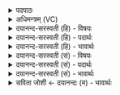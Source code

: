 <details><summary>पदपाठः</summary>

अ॒श्विना॑। नमु॑चेः। सु॒तम्। सोम॑म्। शु॒क्रम्। प॒रि॒स्रुतेति॑ परि॒ऽस्रुता॑। सर॑स्वती। तम्। आ। अ॒भ॒र॒त्। ब॒र्हिषा॑। इन्द्रा॑य। पात॑वे। ५९।
</details>

<details><summary>अधिमन्त्रम् (VC)</summary>

- अश्विसरस्वतीन्द्रा देवताः
- विदर्भिर्ऋषिः
- अनुष्टुप्
- गान्धारः
</details>

<details><summary>दयानन्द-सरस्वती (हि) - विषयः</summary>

फिर उसी विषय को अगले मन्त्र में कहा है ॥
</details>

<details><summary>दयानन्द-सरस्वती (हि) - पदार्थः</summary>

पदार्थान्वयभाषाः -  जो (परिस्रुता) सब ओर से अच्छे चलन युक्त (अश्विना) शुभ गुण-कर्म-स्वभावों में व्याप्त (सरस्वती) प्रशंसायुक्त स्त्री तथा पुरुष (बर्हिषा) सुख बढ़ानेवाले कर्म्म से (इन्द्राय) परमैश्वर्य के सुख के लिये और (नमुचेः) जो नहीं छोड़ता, उस असाध्य रोग के दूर होने के लिये (शुक्रम्) वीर्यकारी (सुतम्) अच्छे सिद्ध किये (सोमम्) सोम आदि ओषधियों के समूह की (पातवे) रक्षा के लिये (तम्) उस रस को (आ, अभरत्) धारण करती और करता है, वे ही सर्वदा सुखी रहते हैं ॥५९ ॥
</details>

<details><summary>दयानन्द-सरस्वती (हि) - भावार्थः</summary>

भावार्थभाषाः -  जो अङ्ग-उपाङ्ग सहित वेदों को पढ़ के हस्तक्रिया जानते हैं, वे असाध्य रोगों को भी दूर करते हैं ॥५९ ॥
</details>

<details><summary>दयानन्द-सरस्वती (सं) - विषयः</summary>

पुनस्तमेव विषयमाह ॥
</details>

<details><summary>दयानन्द-सरस्वती (सं) - पदार्थः</summary>

पदार्थान्वयभाषाः -  यौ परिस्रुताऽश्विना सरस्वती बर्हिषेन्द्राय नमुचेर्निवारणाय च शुक्र सुतं सोमं पातवे तमाभरत् समन्ताद् भरतः सदा तावेव सुखिनौ भवतः ॥५९ ॥
</details>

<details><summary>दयानन्द-सरस्वती (सं) - भावार्थः</summary>

भावार्थभाषाः -  ये साङ्गोपाङ्गान् वेदान् पठित्वा हस्तक्रियां विजानन्ति, तेऽसाध्यानपि रोगान्निवर्त्तयन्ति ॥५९ ॥
</details>

<details><summary>सविता जोशी ← दयानन्दः (म) - भावार्थः</summary>

भावार्थभाषाः -  जे लोक वेदवेदांगाचे अध्ययन करून (शस्रक्रिया) हस्तक्रिया जाणून घेतात तेच असाध्य रोगांना दूर करतात.
</details>